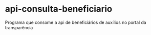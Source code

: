 # api-consulta-beneficiario
Programa que consome a api de beneficiários de auxílios no portal da transparência
